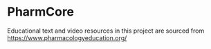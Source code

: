 # PharmCore

Educational text and video resources in this project are sourced from https://www.pharmacologyeducation.org/
